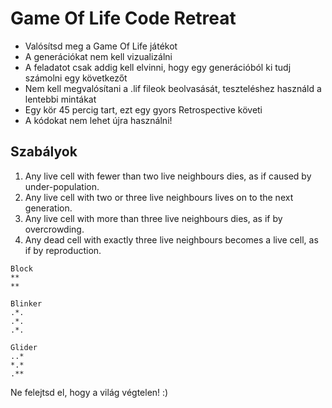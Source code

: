 # Game Of Life Code Retreat

- Valósítsd meg a Game Of Life játékot
- A generációkat nem kell vizualizálni
- A feladatot csak addig kell elvinni, hogy egy generációból ki tudj számolni egy következőt
- Nem kell megvalósítani a .lif fileok beolvasását, teszteléshez használd a lentebbi mintákat
- Egy kör 45 percig tart, ezt egy gyors Retrospective követi
- A kódokat nem lehet újra használni!

## Szabályok
 1. Any live cell with fewer than two live neighbours dies, as if caused by under-population.
 2. Any live cell with two or three live neighbours lives on to the next generation.
 3. Any live cell with more than three live neighbours dies, as if by overcrowding.
 4. Any dead cell with exactly three live neighbours becomes a live cell, as if by reproduction.

```
Block
**
**

Blinker
.*.
.*.
.*.

Glider
..*
*.*
.**
```



Ne felejtsd el, hogy a világ végtelen! :)